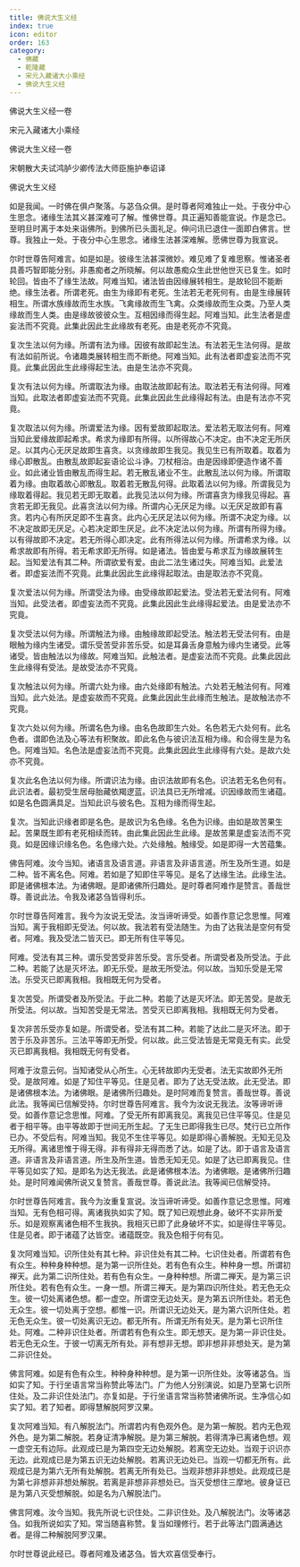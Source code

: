 ```yaml
---
title: 佛说大生义经
index: true
icon: editor
order: 163
category:
  - 佛藏
  - 乾隆藏
  - 宋元入藏诸大小乘经
  - 佛说大生义经
---
```


佛说大生义经一卷  

宋元入藏诸大小乘经  

佛说大生义经一卷  

宋朝散大夫试鸿胪少卿传法大师臣施护奉诏译  

佛说大生义经  

如是我闻。一时佛在俱卢聚落。与苾刍众俱。是时尊者阿难独止一处。于夜分中心生思念。诸缘生法其义甚深难可了解。惟佛世尊。具正遍知善能宣说。作是念已。至明旦时离于本处来诣佛所。到佛所已头面礼足。伸问讯已退住一面即白佛言。世尊。我独止一处。于夜分中心生思念。诸缘生法甚深难解。愿佛世尊为我宣说。  

尔时世尊告阿难言。如是如是。彼缘生法甚深微妙。难见难了复难思察。惟诸圣者具善巧智即能分别。非愚痴者之所晓解。何以故愚痴众生此世他世灭已复生。如时轮回。皆由不了缘生法故。阿难当知。诸法皆由因缘展转相生。是故轮回不能断绝。缘生法者。所谓老死。由生为缘即有老死。生法若无老死何有。由是生缘展转相生。所谓水族缘故而生水族。飞禽缘故而生飞禽。众类缘故而生众类。乃至人类缘故而生人类。由是缘故彼彼众生。互相因缘而得生起。阿难当知。此生法者是虚妄法而不究竟。此集此因此生此缘故有老死。由是老死亦不究竟。  

复次生法以何为缘。所谓有法为缘。因彼有故即起生法。有法若无生法何得。是故有法如前所说。令诸趣类展转相生而不断绝。阿难当知。此有法者即虚妄法而不究竟。此集此因此生此缘得起生法。由是生法亦不究竟。  

复次有法以何为缘。所谓取法为缘。由取法故即起有法。取法若无有法何得。阿难当知。此取法者即虚妄法而不究竟。此集此因此生此缘得起有法。由是有法亦不究竟。  

复次取法以何为缘。所谓爱法为缘。因有爱故即起取法。爱法若无取法何有。阿难当知此爱缘故即起希求。希求为缘即有所得。以所得故心不决定。由不决定无所厌足。以其内心无厌足故即生喜贪。以贪缘故即生我见。我见生已有所取着。取着为缘心即散乱。由散乱故即起妄语论讼斗诤。刀杖相治。由是因缘即便造作诸不善业。如此诸业皆由散乱而得生起。若无散乱诸业不生。此散乱法以何为缘。所谓取着为缘。由取着故心即散乱。取着若无散乱何得。此取着法以何为缘。所谓我见为缘取着得起。我见若无即无取着。此我见法以何为缘。所谓喜贪为缘我见得起。喜贪若无即无我见。此喜贪法以何为缘。所谓内心无厌足为缘。以无厌足故即有喜贪。若内心有所厌足即不生喜贪。此内心无厌足法以何为缘。所谓不决定为缘。以不决定故即无厌足。心若决定即生厌足。此不决定法以何为缘。所谓有所得为缘。以有得故即不决定。若无所得心即决定。此有所得法以何为缘。所谓希求为缘。以希求故即有所得。若无希求即无所得。如是诸法。皆由爱与希求互为缘故展转生起。当知爱法有其二种。所谓欲爱有爱。由此二法生诸过失。阿难当知。此爱法者。即虚妄法而不究竟。此集此因此生此缘得起取法。由是取法亦不究竟。  

复次爱法以何为缘。所谓受法为缘。由受缘故即起爱法。受法若无爱法何有。阿难当知。此受法者。即虚妄法而不究竟。此集此因此生此缘得起爱法。由是爱法亦不究竟。  

复次受法以何为缘。所谓触法为缘。由触缘故即起受法。触法若无受法何有。由是眼触为缘内生诸受。谓乐受苦受非苦乐受。如是耳鼻舌身意触为缘内生诸受。此等诸受。皆由触法以为缘故。阿难当知。此触法者。是虚妄法而不究竟。此集此因此生此缘得有受法。是故受法亦不究竟。  

复次触法以何为缘。所谓六处为缘。由六处缘即有触法。六处若无触法何有。阿难当知。此六处法。是虚妄故而不究竟。此集此因此生此缘而生触法。是故触法亦不究竟。  

复次六处以何为缘。所谓名色为缘。由名色故即生六处。名色若无六处何有。此名色者。谓即色法及心等法有积聚故。即此名色与彼识法互相为缘。和合得生是为名色。阿难当知。名色法是虚妄法而不究竟。此集此因此生此缘得有六处。是故六处亦不究竟。  

复次此名色法以何为缘。所谓识法为缘。由识法故即有名色。识法若无名色何有。此识法者。最初受生居母胎藏依羯逻蓝。识法具已无所增减。识因缘故而生诸蕴。如是名色圆满具足。当知此识与彼名色。互相为缘而得生起。  

复次。当知此识缘者即是名色。是故识为名色缘。名色为识缘。由如是故苦果生起。苦果既生即有老死相续而转。由此集此因此生此缘。是故苦果是虚妄法而不究竟。如是因缘识缘名色。名色缘六处。六处缘触。触缘受。如是即得一大苦蕴集。  

佛告阿难。汝今当知。诸语言及语言道。非语言及非语言道。所生及所生道。如是二种。皆不离名色。阿难。若如是了知即住平等见。是名了达缘生法。此缘生法。即是诸佛根本法。为诸佛眼。是即诸佛所归趣处。是时尊者阿难作是赞言。善哉世尊。善说此法。令我及诸苾刍皆得利乐。  

尔时世尊告阿难言。我今为汝说无受法。汝当谛听谛受。如善作意记念思惟。阿难当知。离于我相即无受法。何以故。我法若有受法随生。为由了达我法是空何有受者。阿难。我及受法二皆灭已。即无所有住平等见。  

阿难。受法有其三种。谓乐受苦受非苦乐受。言乐受者。所谓受者及所受法。于此二种。若能了达是灭坏法。即无乐受。是故无所受法。何以故。当知乐受是无常法。乐受灭已即离我相。我相既无何为受者。  

复次苦受。所谓受者及所受法。于此二种。若能了达是灭坏法。即无苦受。是故无所受法。何以故。当知苦受是无常法。苦受灭已即离我相。我相既无何为受者。  

复次非苦乐受亦复如是。所谓受者。受法有其二种。若能了达此二是灭坏法。即于苦于乐及非苦乐。三法平等即无所受。何以故。此三受法皆是无常竟无有实。此受灭已即离我相。我相既无何有受者。  

阿难于汝意云何。当知诸受从心所生。心无转故即内无受者。法无实故即外无所受。是故阿难。如是了知住平等见。住是见者。即为了达无受法故。此无受法。即是诸佛根本法。为诸佛眼。是诸佛所归趣处。是时阿难而复赞言。善哉世尊。善说此法。我等闻已信解受持。尔时世尊告阿难言。我今为汝说无我法。汝等谛听谛受。如善作意记念思惟。阿难。了受无所有即离我见。离我见已住平等见。住是见者于相平等。由平等故即于世间无所生起。了无生已即得我生已尽。梵行已立所作已办。不受后有。阿难当知。我见不生住平等见。如是即得心善解脱。无知无见及无所得。离诸思惟于得无得。非有得非无得而悉了达。如是了达。即于语言及语言道。非语言及非语言道。所生及所生道。皆悉无知无见。如是了达已即离我见。住平等见如实了知。是即名为达无我法。此是诸佛根本法。为诸佛眼。是诸佛所归趣处。是时阿难闻佛所说又复赞言。善哉世尊。善说此法。我等闻已信解受持。  

尔时世尊告阿难言。我今为汝重复宣说。汝当谛听谛受。如善作意记念思惟。阿难当知。无有色相可得。离诸我执如实了知。既了知已观想此身。破坏不实非所爱乐。如是观察离诸色相不生我执。我相灭已即了此身破坏不实。如是得住平等见。住是见者。即于诸蕴了达皆空。诸蕴既空。我及色相于何有见。  

复次阿难当知。识所住处有其七种。非识住处有其二种。七识住处者。所谓若有色有众生。种种身种种想。是为第一识所住处。若有色有众生。种种身一想。所谓初禅天。此为第二识所住处。若有色有众生。一身种种想。所谓二禅天。是为第三识所住处。若有色有众生。一身一想。所谓三禅天。是为第四识所住处。若无色无众生。彼一切处离诸色想。都一虚空。所谓空无边处天。是为第五识所住处。若无色无众生。彼一切处离于空想。都惟一识。所谓识无边处天。是为第六识所住处。若无色无众生。彼一切处离识无边。都无所有。所谓无所有处天。是为第七识所住处。阿难。二种非识住处者。所谓若有色有众生。即无想天。是为第一非识住处。若无色无众生。于彼一切离无所有处。非有想非无想。即非想非非想处天。是为第二非识住处。  

佛言阿难。如是有色有众生。种种身种种想。是为第一识所住处。汝等诸苾刍。当如实了知。于行坐语言常当称赞此等法门。广为他人分别演说。如是乃至第七识所住处。及二非识住处法门。亦复如是。于行坐语言常当称赞诸佛所说。生净信心如实了知。若了知者。即得慧解脱阿罗汉果。  

复次阿难当知。有八解脱法门。所谓若内有色观外色。是为第一解脱。若内无色观外色。是为第二解脱。若身证清净解脱。是为第三解脱。若得清净已离诸色想。观一虚空无有边际。此观成已是为第四空无边处解脱。若离空无边处。当观于识识亦无边。此观成已是为第五识无边处解脱。若离识无边处已。当观一切都无所有。此观成已是为第六无所有处解脱。若离无所有处已。当观非想非非想处。此观成已是为第七非想非非想处解脱。若离是非想非非想处已。当灭受想住三摩地。彼身证已是为第八灭受想解脱。如是名为八解脱法门。  

佛言阿难。汝今当知。我先所说七识住处。二非识住处。及八解脱法门。汝等诸苾刍。如我所说如实了知。常当随喜称赞。复当如理修行。若于此等法门圆满通达者。是得二种解脱阿罗汉果。  

尔时世尊说此经已。尊者阿难及诸苾刍。皆大欢喜信受奉行。  
